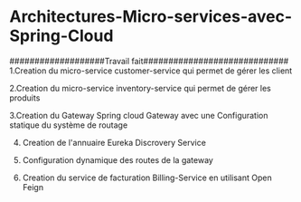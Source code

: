 # Architectures-Micro-services-avec-Spring-Cloud

###################Travail fait#############################
1.Creation du micro-service customer-service qui permet de gérer les client

2.Creation du micro-service inventory-service qui permet de gérer les produits

3.Creation du Gateway Spring cloud Gateway avec une Configuration statique du système de routage

4. Creation de l'annuaire Eureka Discrovery Service

5. Configuration dynamique des routes de la gateway

6. Creation du service de facturation Billing-Service en utilisant Open Feign